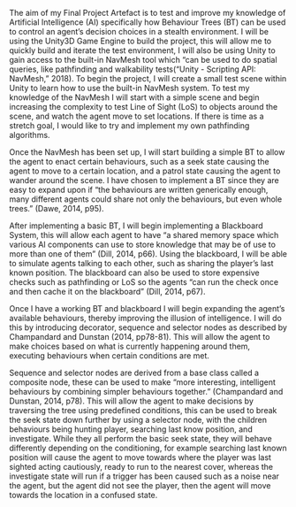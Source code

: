 The aim of my Final Project Artefact is to test and improve my knowledge of Artificial Intelligence (AI) specifically how Behaviour Trees (BT) can be used to control an agent’s decision choices in a stealth environment.  I will be using the Unity3D Game Engine to build the project, this will allow me to quickly build and iterate the test environment, I will also be using Unity to gain access to the built-in NavMesh tool which “can be used to do spatial queries, like pathfinding and walkability tests(“Unity - Scripting API: NavMesh,” 2018).
To begin the project, I will create a small test scene within Unity to learn how to use the built-in NavMesh system.  To test my knowledge of the NavMesh I will start with a simple scene and begin increasing the complexity to test Line of Sight (LoS) to objects around the scene, and watch the agent move to set locations.  If there is time as a stretch goal, I would like to try and implement my own pathfinding algorithms.

Once the NavMesh has been set up, I will start building a simple BT to allow the agent to enact certain behaviours, such as a seek state causing the agent to move to a certain location, and a patrol state causing the agent to wander around the scene.  I have chosen to implement a BT since they are easy to expand upon if “the behaviours are written generically enough, many different agents could share not only the behaviours, but even whole trees.” (Dawe, 2014, p95). 

After implementing a basic BT, I will begin implementing a Blackboard System, this will allow each agent to have “a shared memory space which various AI components can use to store knowledge that may be of use to more than one of them” (Dill, 2014, p66).  Using the blackboard, I will be able to simulate agents talking to each other, such as sharing the player’s last known position.  The blackboard can also be used to store expensive checks such as pathfinding or LoS so the agents “can run the check once and then cache it on the blackboard” (Dill, 2014, p67).

Once I have a working BT and blackboard I will begin expanding the agent’s available behaviours, thereby improving the illusion of intelligence. I will do this by introducing decorator, sequence and selector nodes as described by Champandard and Dunstan (2014, pp78-81).  This will allow the agent to make choices based on what is currently happening around them, executing behaviours when certain conditions are met.

Sequence and selector nodes are derived from a base class called a composite node, these can be used to make “more interesting, intelligent behaviours by combining simpler behaviours together.” (Champandard and Dunstan, 2014, p78).  This will allow the agent to make decisions by traversing the tree using predefined conditions, this can be used to break the seek state down further by using a selector node, with the children behaviours being hunting player, searching last know position, and investigate.  While they all perform the basic seek state, they will behave differently depending on the conditioning, for example searching last known position will cause the agent to move towards where the player was last sighted acting cautiously, ready to run to the nearest cover, whereas the investigate state will run if a trigger has been caused such as a noise near the agent, but the agent did not see the player, then the agent will move towards the location in a confused state. 
